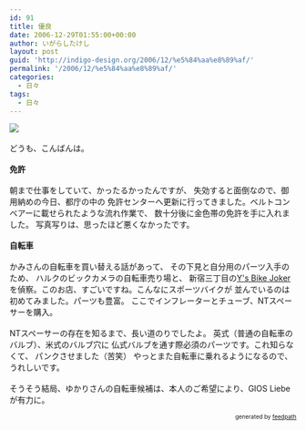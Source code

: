 ```yaml
---
id: 91
title: 優良
date: 2006-12-29T01:55:00+00:00
author: いがらしたけし
layout: post
guid: 'http://indigo-design.org/2006/12/%e5%84%aa%e8%89%af/'
permalink: '/2006/12/%e5%84%aa%e8%89%af/'
categories:
  - 日々
tags:
  - 日々
---
```

<a href="http://hb.afl.rakuten.co.jp/hgc/03e98760.599c9696.03e98761.69d54a59/?pc=http%3a%2f%2fwww.rakuten.co.jp%2fhakusen%2f121885%2f144279%2f279418%2f%23347191&amp;m=http%3a%2f%2fm.rakuten.co.jp%2fhakusen%2fi%2f347191%2f" target="_blank"><img src="http://hbb.afl.rakuten.co.jp/hgb/?pc=http%3a%2f%2fimage.rakuten.co.jp%2fwshop%2fdata%2fws-mall-img%2fhakusen%2fimg128%2fimg10631882674.jpeg&amp;m=http%3a%2f%2fimage.rakuten.co.jp%2fwshop%2fdata%2fws-mall-img%2fhakusen%2fimg64%2fimg10631882674.jpeg" border="0"></a>
<br /><br />どうも、こんばんは。<br /><span style="font-weight: bold"><br />免許</span><br /><br />朝まで仕事をしていて、かったるかったんですが、
失効すると面倒なので、御用納めの今日、都庁の中の
免許センターへ更新に行ってきました。ベルトコンベアーに載せられたような流れ作業で、
数十分後に金色帯の免許を手に入れました。
写真写りは、思ったほど悪くなかったです。<br /><br /><span style="font-weight: bold">自転車</span><br /><br />かみさんの自転車を買い替える話があって、
その下見と自分用のパーツ入手のため、
ハルクのビックカメラの自転車売り場と、
新宿三丁目の<a href="http://www.jitensya.co.jp/group/shops/honkan/">Y's Bike Joker</a>を偵察。このお店、すごいですね。こんなにスポーツバイクが
並んでいるのは初めてみました。パーツも豊富。
ここでインフレーターとチューブ、NTスペーサーを購入。
<br /><br />NTスペーサーの存在を知るまで、長い道のりでしたよ。
英式（普通の自転車のバルブ）、米式のバルブ穴に
仏式バルブを通す際必須のパーツです。これ知らなくて、
パンクさせました（苦笑）
やっとまた自転車に乗れるようになるので、うれしいです。<br /><br />そうそう結局、ゆかりさんの自転車候補は、本人のご希望により、GIOS Liebeが有力に。
<div style="text-align: right;font-size: 10px">
&nbsp;&nbsp;<span>generated by <a href="http://feedpath.jp">feedpath</a></span>
</div>